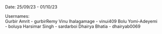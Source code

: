 Date: 25/09/23 - 01/10/23

Usernames:
<br>
Gurbir Amrit      - gurbirRemy
Vinu Ihalagamage  - vinui409
Bolu Yomi-Adeyemi - boluya
Harsimar Singh    - sardarboi
Dhairya Bhatia    - dhairyab0069



